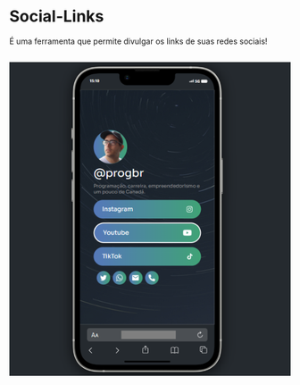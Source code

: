 # Social-Links
 É uma ferramenta que permite divulgar os links de suas redes sociais!
 
 ##

<img src="https://github.com/KaiqueSilva08/Social-Links/raw/main/template%20social%20links.png" alt="template social links">
